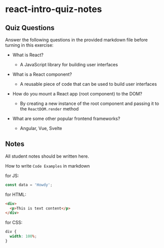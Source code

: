 # react-intro-quiz-notes

## Quiz Questions

Answer the following questions in the provided markdown file before turning in this exercise:

- What is React?

  - A JavaScript library for building user interfaces

- What is a React component?

  - A reusable piece of code that can be used to build user interfaces

- How do you mount a React app (root component) to the DOM?

  - By creating a new instance of the root component and passing it to the `ReactDOM.render` method

- What are some other popular frontend frameworks?
  - Angular, Vue, Svelte

## Notes

All student notes should be written here.

How to write `Code Examples` in markdown

for JS:

```javascript
const data = 'Howdy';
```

for HTML:

```html
<div>
  <p>This is text content</p>
</div>
```

for CSS:

```css
div {
  width: 100%;
}
```
